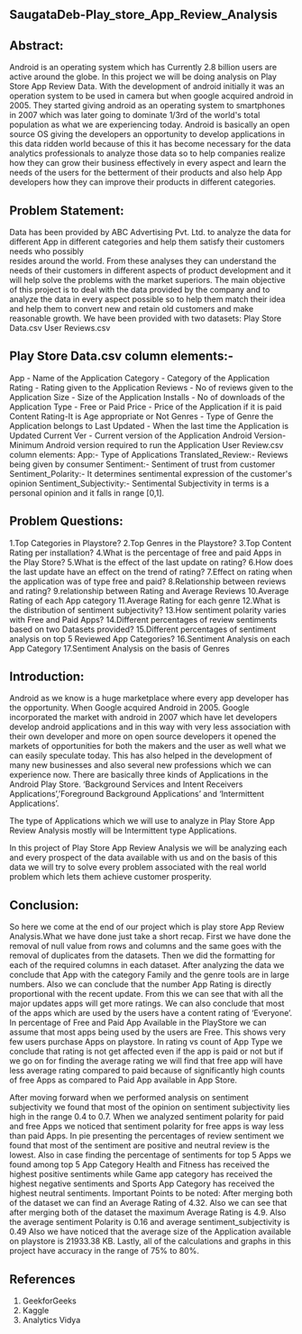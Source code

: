 ## SaugataDeb-Play_store_App_Review_Analysis

## Abstract:
Android is an operating system which has
Currently 2.8 billion users are active around the globe. In this project we will be doing analysis on Play Store App Review Data. With the development of android initially it was an operation system to be used in camera but when google acquired android in 2005. They started giving android as an operating system to smartphones in 2007 which was later going to dominate 1/3rd of the world's total population as what we are experiencing today. Android is basically an open source OS giving the developers an opportunity to develop applications in this data ridden world because of this it has become necessary for the data analytics professionals to analyze those data so to help companies realize how they can grow their business effectively in every aspect and learn the needs of the users for the betterment of their products and also help App developers how they can improve their products in different categories.

##  Problem Statement:
Data has been provided by ABC Advertising Pvt. Ltd.  to analyze the data for different App in different categories and help them satisfy their customers needs who possibly  
resides around the world. From these analyses they can understand the needs of their customers in different aspects of product development and it will help solve the problems with the market superiors. 
The main objective of this project is to deal with the data provided by the company and to analyze the data in every aspect possible so to help them match their idea and help them to convert new and retain old customers and make reasonable growth.
We have been provided with two datasets:
Play Store Data.csv
User Reviews.csv
## Play Store Data.csv column elements:-
App - Name of the Application
Category - Category of the Application
Rating - Rating given to the Application
Reviews - No of reviews given to the Application
Size - Size of the Application
Installs - No of downloads of the Application
Type - Free or Paid
Price - Price of the Application if it is paid
Content Rating-It is Age appropriate or Not
Genres - Type of Genre the Application belongs to
Last Updated - When the last time the Application is Updated
Current Ver - Current version of the Application
Android Version- Minimum Android version required to run the Application
User Review.csv column elements:
App:- Type of Applications
Translated_Review:- Reviews being given by consumer
Sentiment:- Sentiment of trust from customer
Sentiment_Polarity:- It determines sentimental expression of the customer's opinion
Sentiment_Subjectivity:- Sentimental Subjectivity in terms is a personal opinion and it falls in range [0,1].

## Problem Questions:
1.Top Categories in Playstore?
2.Top Genres in the Playstore?
3.Top Content Rating per installation?
4.What is the percentage of free and paid Apps in the Play Store?
5.What is the effect of the last update on rating?
6.How does the last update have an effect on the trend of rating?
7.Effect on rating when the application was of type free and paid?
8.Relationship between reviews and rating?
9.relationship between Rating and Average Reviews
10.Average Rating of each App category
11.Average Rating for each genre
12.What is the distribution of sentiment subjectivity?
13.How sentiment polarity varies with Free and Paid Apps?
14.Different percentages of review sentiments based on two Datasets provided?
15.Different percentages of sentiment analysis on top 5 Reviewed App Categories?
16.Sentiment Analysis on each App Category
17.Sentiment Analysis on the basis of Genres
 
 
## Introduction:
Android as we know is a huge marketplace where every app developer has the opportunity. When Google acquired Android in 2005. Google incorporated the market with android in 2007 which have let developers develop android applications and in this way with very less association with their own developer and more on  open source developers it opened the markets of opportunities for both the makers and the user as well what we can easily speculate today. This has also helped in the development of many new businesses and also several new professions which we can experience now. 
There are basically three kinds of Applications in the Android Play Store. ‘Background Services and Intent Receivers Applications’,’Foreground Background Applications’ and ‘Intermittent Applications’.

The type of Applications which we will use to analyze in Play Store App Review Analysis mostly will be Intermittent type Applications.

In this project of Play Store App Review Analysis we will be analyzing each and every prospect of the data available with us and on the basis of this data we will try to solve every problem associated with the real world problem which lets them achieve customer prosperity.

## Conclusion:
So here we come at the end of our project which is play store App Review Analysis.What we have done just take a short recap. First we have done the removal of null value from rows and columns and the same goes with the removal of duplicates from the datasets. Then we did the formatting for each of the required columns in each dataset. 
After analyzing the data we conclude that App with the category Family and the genre tools are in large numbers. Also we can conclude that the number App Rating is directly proportional with the recent update. From this we can see that with all the major updates apps will get more ratings.
We can also conclude that most of the apps which are used by the users have a content rating of ‘Everyone’.
In percentage of Free and Paid App Available in the PlayStore we can assume that most apps being used by the users are Free. This shows very few users purchase Apps on playstore.
In rating vs count of App Type we conclude that rating is not get affected even if the app is paid or not but if we go on for finding the average rating we will find that free app will have less average rating compared to paid because of significantly high counts of free Apps as compared to Paid App available in App Store.
 
After moving forward when we performed analysis on sentiment subjectivity we found that most of the opinion on sentiment subjectivity lies high in the range 0.4 to 0.7.
When we analyzed sentiment polarity for paid and free Apps we noticed that sentiment polarity for free apps is way less than paid Apps.
In pie presenting the percentages of review sentiment we found that most of the sentiment are positive and neutral review is the lowest. Also in case finding the percentage of sentiments for  top 5 Apps we found among top 5 App Category Health and Fitness has received the highest positive sentiments while Game app category has received the highest negative sentiments and Sports App Category has received the highest neutral sentiments.
Important Points to be noted:
After merging both of the dataset we can find an Average Rating of 4.32.
Also we can see that after merging both of the dataset the maximum Average Rating is 4.9.
Also the average sentiment Polarity is 0.16 and average sentiment_subjectivity is 0.49
Also we have noticed that the average size of the Application available on playstore is 21933.38 KB.
Lastly, all of the calculations and graphs  in this project have accuracy in the range of 75% to 80%.

## References
1. GeekforGeeks
2. Kaggle
3. Analytics Vidya


